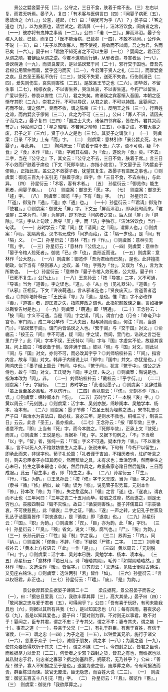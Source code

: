 <!-- { "loadSidebar": true } -->
　　景公之嬖妾婴子死〔二〕，公守之，三日不食，肤着于席不去。〔三〕左右以复，而君无听焉。晏子入，复曰：「有术客与医俱言曰〔四〕：『闻婴子病死〔五〕，愿请治之〔六〕。』」公喜，遽起，〔七〕曰：「病犹可为乎〔八〕？」晏子曰：「客之道也〔九〕，以为良医也，请尝试之。君请屏〔一十〕，洁沐浴饮食，间病者之宫，〔一一〕彼亦将有鬼神之事焉〔一二〕。」公曰：「诺〔一三〕。」屏而沐浴。晏子令棺人入敛，已敛，而复曰：「医不能治病，已敛矣〔一四〕，不敢不以闻。」公作色不说〔一五〕，曰：「夫子以医命寡人，而不使视，将敛而不以闻，吾之为君，名而已矣〔一六〕。」晏子曰：「君独不知死者之不可以生邪〔一七〕？婴闻之，君正臣从谓之顺，君僻臣从谓之逆。今君不道顺而行僻，从邪者迩，导害者远〔一八〕，谗谀萌通〔一九〕，而贤良废灭，是以谄谀繁于间〔二十〕，邪行交于国也。昔吾先君桓公用管仲而霸，嬖乎竖刁而灭〔二一〕，今君薄于贤人之礼〔二二〕，而厚嬖妾之哀。且古圣王畜私不伤行〔二三〕，敛死不失爱，送死不失哀。行伤则溺己〔二四〕，爱失则伤生，哀失则害性〔二五〕。是故圣王节之也〔二六〕。即毕敛，不留生事〔二七〕，棺椁衣衾，不以害生养，哭泣处哀，不以害生道。今朽尸以留生，广爱以伤行，修哀以害性〔二八〕，君之失矣。故诸侯之宾客惭入吾国，本朝之臣惭守其职〔二九〕，崇君之行，不可以导民，从君之欲，不可以持国。且婴闻之，朽而不敛，谓之僇尸，臭而不收，谓之陈胔〔三十〕。反明王之性〔三一〕，行百姓之诽，而内嬖妾于僇胔〔三二〕，此之为不可〔三三〕。」公曰：「寡人不识，请因夫子而为之。」晏子复曰〔三四〕：「国之士大夫，诸侯四邻宾客，皆在外，君其哭而节之。」仲尼闻之曰：「星之昭昭，不若月之曀曀〔三五〕，小事之成，不若大事之废，君子之非〔三六〕，贤于小人之是也〔三七〕。其晏子之谓欤！」
〔一〕　则虞案：目录「不敛」上有「而」字。
〔二〕　则虞案：意林引作「景公嬖妾死，名曰婴子」，与此异。
〔三〕　陶鸿庆云：「『肤着于席不去』六字，语不可晓，疑『不食』之『食』本作『敛』，『敛』字阙其右偏，为『佥』，遂讹为『食』矣。『不去』二字，当在『公守之』下，其文云：『公守之不去，三日不敛，肤着于席。』言三日不小敛而尸肤着于席也（下文『死即毕敛』，亦指小敛言）。下文晏子云『内嬖妾于僇胔』，正指此言。盖公之不敛婴子者，犹望其复生，故晏子有进医之事也。」◎则虞案：御览三百九十五引无「肤着于席」四字，作「三日不食，不去左右」，与此异。
〔四〕　孙星衍云：「术客，客有术者。」
〔五〕　孙星衍云：「御览作」能生死者，闻婴子疾』。」
〔六〕　则虞案：御览无「愿」字。
〔七〕　则虞案：御览无「遽」字。
〔八〕　则虞案：御览「乎」下有「哉」字。
〔九〕　孙星衍云：「『道』，御览作『通』，『道』亦『通』也。」
〔一十〕孙星衍云：「『君请』御览作『使君』。」◎则虞案：御览无「屏」字。下文云「屏而沐浴」，即承此句而来。「君请屏」三字为句，「屏」为屏避，即下所云「间病者之宫」。后人误「屏」为「屏除」，「洁」字从上句读；后夺「屏」字，而「洁」字独存。「洁沐浴饮食」当作一句读。
〔一一〕苏时学云：「案『间』犹『请间』之『间』，谓屏人也。」◎则虞案：「间」，犹隔离也。汉书韦元成传「间岁而祫」，注：「隔一岁也。」是「间」有「隔」义。
〔一二〕孙星衍云：「意林『有』作『作』。」◎则虞案：意林引无「焉」字。
〔一三〕孙星衍云：「意林作『公信之』。」
〔一四〕则虞案：意林作「晏子令棺人殓死者」。御览「已」作「也」，盖形近而讹。
〔一五〕则虞案：意林作「公大怒」。
〔一六〕则虞案：御览作「吾为君绐而已矣」，是也。此非擅揽朝政，似下当有「祭则寡人」之叹，盖「绐」字残为「台」，又误为「名」，言为汝所欺也。
〔一七〕孙星衍云：「意林作『晏子令棺入敛死者，公大怒。晏子曰：「已死不复生。」公乃止』。」
〔一八〕王念孙云：「按『导害』二字，义不可通，『导害』当为『道善』，字之误也。『道』，亦『从』也（见礼器注）。『道善』与『从邪』正相反。下文『谗谀萌通』，言从邪者迩也；『贤良废灭』，言道善者远也。」◎刘师培补释云：「王氏读『导』为『道』，是也。惟『害』字不必改作『善』，『道害』者，即匡君之失，指陈弊政之谓也。此指犯颜敢谏之臣，言如祖伊以戡黎告纣是也。」
〔一九〕则虞案：「萌通」即「明通」。
〔二十〕王念孙云：「按『间』字义不可通，当是『闾』字之误，『闾』，谓宫门也（月令：『命奄尹申宫令，审门闾。』成二年公羊传『二大夫出，相与踦闾而语』，何注：『闾，当道门』）。『谄谀繁于闾』，谓门内皆谄谀之人也。『繁于闾』与『交于国』对文。」◎俞樾云：「按王云『间』字不可通，疑『闾』字之误，然闾，里门也，谄谀之言岂在里门乎？」此『间』字本不误，王氏特以『间』字与『国』字虚实不伦，故疑其误耳。问上篇曰：『嗜欲备于侧，毁非满于国。』彼以『侧』与『国』对文，则此以『间』与『国』对文，亦何不可，而必改其字乎？◎刘师培校补云：「『间』，指宫内言，故与『国』对文。韩非子内储说上以『郎中』『国中』并文，亦犹是也。」◎陶鸿庆云：「墨子经上篇云『有间，中也』。『繁于间』，犹言『繁于中』，谓公之近侍也，故与『国』对文。王氏疑为『闾』字之误，失之。」◎则虞案：陶说是也。指海本改为「闾」，非。
〔二一〕刘师培校补云：「戴校云：『乎字衍。』」
〔二二〕则虞案：「于」字疑衍。
〔二三〕苏时学云：「此语见墨子。」◎则虞案：见辞过篇「虽上世至圣必蓄私，不以伤行」。
〔二四〕黄以周云：「『伤』，元刻本作『荡』，误。」◎则虞案：绵眇阁本作「伤」。
〔二五〕苏时学云：「一本脱『哀』字。」◎黄以周云：「元刻脱。」◎则虞案：活字本、吴刻亦脱，绵眇阁本、吴勉学本、杨本、凌本有。
〔二六〕则虞案：墨子节葬：「古圣王制为埋葬之法。」宋书礼志引尸子曰「禹治水为丧法曰，毁必杖，哀必三年，是则水不救也。桐棺三寸，制丧三日」云云。此言「圣王」，盖亦指此。
〔二七〕王念孙云：「按『即毕敛』三字，语意不完。『即』上当有『死』字，而今本脱之。『死即毕敛』，正承上文『敛死』而言。」◎则虞案：王说是也，当据补「死」字。又据下句例之，「不」下当增「以」字。「留」者，张纯一云：「『留』字义不可通，疑本作为『害』。『不以害生事』，言不以死人久不棺敛妨害生人之事。」张说未审。下句有「今朽尸以留生」，即承此而来，非误字也。荀子礼论篇：「礼者谨于吉凶，不相厌者也，紸纩听息之时，则夫忠臣孝子亦知其闵矣，然而殡敛之具，未有求也；垂涕恐惧，然而幸生之心未已，持生之事未辍也；卒矣，然后作具之，故虽备家必踰日然后能殡，三日而成服。」此云「留生事」者，即「持生之」事。
〔二八〕孙星衍云：「『生』、『行』、『性』为韵。」◎王念孙云：「按『修』字于义无取，当为『循』字之误。（隶书『循』『修』相似，故『循』误为『修』，说见管子形势篇。元刻本作『修』，孙本改『修』为『修』，失之愈远矣。）『循』之言『遂』也，『遂哀』，谓哀而不止也（三年问曰：『三年之丧二十五月而毕，若驷之过隙，然而遂之，则是无穷也』）。丧服四制曰『毁不灭性』，故曰：『循哀则害性』。墨子非儒篇曰『宗丧循哀，不可使慈民』，此『循哀』二字之证。『循』、『遂』一声之转，史记孔子世家及孔丛子诘墨篇皆作『崇丧遂哀』，是『循哀』即『遂哀』也。」
〔二九〕孙星衍云：「『国』、『职』为韵。」◎则虞案：「宾」、「臣」亦为韵，此「客」字衍。
〔三十〕孙星衍云：「『臭』，『殠』省文，说文：『殠，腐气也。』『尸』、『胔』为韵。」
〔三一〕长孙元龄云：「『性』疑『制』字之误。」
〔三二〕苏舆云：「『内』，同『纳』。」◎则虞案：「僇胔」不辞，「僇」下疑脱「尸陈」二字。
〔三三〕刘师培校补云：「黄本上方校语云『「此」一作「是」』。」
〔三四〕黄以周云：「元刻脱『曰』字。」◎则虞案：活字本、吴刻本已脱、吴勉学本、杨本、凌本有。
〔三五〕孙星衍云：「意林作『若日月』。诗『噎曀其阴』，毛传：『如常阴曀曀然。』意林作『叆』，文选注作『暧』，皆俗字。」◎苏舆云：「文选注，见陆士衡拟古诗注，又见座右铭注。」◎则虞案：选注两引「若」皆作「如」。
〔三六〕孙星衍云：「言以权诳君，非正也。」
〔三七〕孙星衍云：「『曀』、『废』、『是』为韵。」



　　　　景公欲厚葬梁丘据晏子谏第二十二
　　梁丘据死，景公召晏子而告之〔一〕，曰：「据忠且爱我〔二〕，我欲丰厚其葬〔三〕，高大其垄。」晏子曰〔四〕：「敢问据之忠与爱于君者〔五〕，可得闻乎？」公曰：「吾有喜于玩好，有司未能我具也〔六〕，则据以其所有共我〔七〕，是以知其忠也〔八〕；每有风雨，暮夜求必存〔九〕，吾是以知其爱也。」晏子曰：「婴对则为罪，不对则无以事君，敢不对乎！婴闻之，臣专其君，谓之不忠；子专其父，谓之不孝；妻专其夫，谓之嫉〔一十〕。事君之道〔一一〕，导亲于父兄〔一二〕，有礼于群臣，有惠于百姓，有信于诸侯，〔一三〕谓之忠〔一四〕；为子之道〔一五〕，以钟爱其兄弟，施行于诸父〔一六〕，慈惠于众子〔一七〕，诚信于朋友，谓之孝〔一八〕；为妻之道〔一九〕，使其众妾皆得欢忻于其夫〔二十〕，谓之不嫉〔二一〕。今四封之民，皆君之臣也，而维据尽力以爱君〔二二〕，何爱者之少邪？四封之货，皆君之有也，而维据也以其私财忠于君，何忠者之寡邪？据之防塞群臣，拥蔽君，无乃甚乎？」公曰：「善哉！微子，寡人不知据之至于是也。」遂罢为垄之役，废厚葬之命，令有司据法而责，群臣陈过而谏。故官无废法，臣无隐忠，而百姓大说〔二三〕。
〔一〕　则虞案：御览五百五十八引无「而」字。
〔二〕　孙星衍云：「『且』，御览作『臣』。」
〔三〕　则虞案：御览作「我欲厚葬之。」

